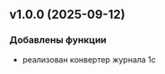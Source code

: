 
<a name="v1.0.0"></a>
## v1.0.0 (2025-09-12)

### Добавлены функции

* реализован конвертер журнала 1с

